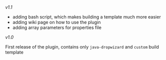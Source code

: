 *v1.1*

- adding bash script, which makes building a template much more easier
- adding wiki page on how to use the plugin
- adding array parameters for properties file

*v1.0*

First release of the plugin, contains only `java-dropwizard` and `custom` build template